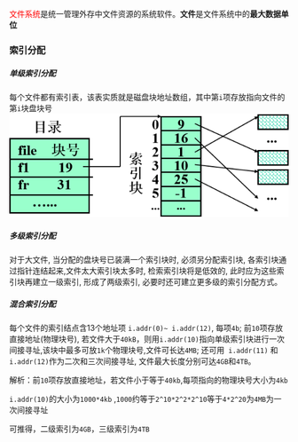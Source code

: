 <font color='red'>文件系统</font>是统一管理外存中文件资源的系统软件。**文件**是文件系统中的**最大数据单位**

### 索引分配

##### 单级索引分配

每个文件都有索引表，该表实质就是磁盘块地址数组，其中第`i`项存放指向文件的第`i`块盘块号![1578494483854](images/1578494483854.png)

##### 多级索引分配

对于大文件, 当分配的盘块号已装满一个索引块时, 必须另分配索引块, 各索引块通过指针连结起来,文件太大索引块太多时, 检索索引块将是低效的, 此时应为这些索引块再建立一级索引, 形成了两级索引, 必要时还可建立更多级的索引分配方式。

##### 混合索引分配

每个文件的索引结点含13个地址项 `i.addr(0)~ i.addr(12)`, 每项`4b`; 前`10`项存放直接地址(物理块号),  若文件大于`40kB`，则用`i.addr(10)`指向单级索引块进行一次间接寻址,该块中最多可放`1k`个物理块号,文件可长达`4MB`; 还可用` i.addr(11)` 和` i.addr(12) `作为二次和三次间接寻址, 文件最大长度分别可达`4GB`和`4TB`。

解析：前`10`项存放直接地址，若文件小于等于`40kb`,每项指向的物理块号大小为`4kb`

`i.addr(10)`的大小为`1000*4kb` ,`1000`约等于`2^10*2^2*2^10`等于`4*2^20`为`4MB`为一次间接寻址

可推得，二级索引为`4GB`，三级索引为`4TB`

